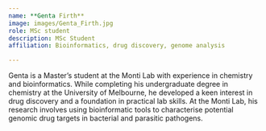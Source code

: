```yaml
---
name: **Genta Firth**
image: images/Genta_Firth.jpg
role: MSc student
description: MSc Student
affiliation: Bioinformatics, drug discovery, genome analysis

---
```


Genta is a Master’s student at the Monti Lab with experience in chemistry and bioinformatics. While completing his undergraduate degree in chemistry at the University of Melbourne, he developed a keen interest in drug discovery and a foundation in practical lab skills. At the Monti Lab, his research involves using bioinformatic tools to characterise potential genomic drug targets in bacterial and parasitic pathogens.
